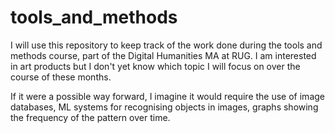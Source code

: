 # tools_and_methods

I will use this repository to keep track of the work done during the tools and methods course, part of the Digital Humanities MA at RUG.
I am interested in art products but I don't yet know which topic I will focus on over the course of these months.

If it were a possible way forward, I imagine it would require the use of image databases, ML systems for recognising objects in images, graphs showing the frequency of the pattern over time.
